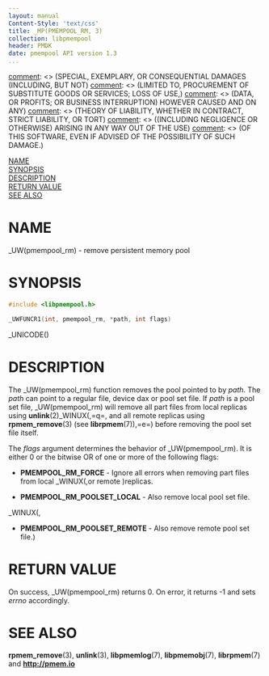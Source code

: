 ```yaml
---
layout: manual
Content-Style: 'text/css'
title: _MP(PMEMPOOL_RM, 3)
collection: libpmempool
header: PMDK
date: pmempool API version 1.3
...
```


[comment]: <> (Copyright 2017-2018, Intel Corporation)

[comment]: <> (Redistribution and use in source and binary forms, with or without)
[comment]: <> (modification, are permitted provided that the following conditions)
[comment]: <> (are met:)
[comment]: <> (    * Redistributions of source code must retain the above copyright)
[comment]: <> (      notice, this list of conditions and the following disclaimer.)
[comment]: <> (    * Redistributions in binary form must reproduce the above copyright)
[comment]: <> (      notice, this list of conditions and the following disclaimer in)
[comment]: <> (      the documentation and/or other materials provided with the)
[comment]: <> (      distribution.)
[comment]: <> (    * Neither the name of the copyright holder nor the names of its)
[comment]: <> (      contributors may be used to endorse or promote products derived)
[comment]: <> (      from this software without specific prior written permission.)

[comment]: <> (THIS SOFTWARE IS PROVIDED BY THE COPYRIGHT HOLDERS AND CONTRIBUTORS)
[comment]: <> ("AS IS" AND ANY EXPRESS OR IMPLIED WARRANTIES, INCLUDING, BUT NOT)
[comment]: <> (LIMITED TO, THE IMPLIED WARRANTIES OF MERCHANTABILITY AND FITNESS FOR)
[comment]: <> (A PARTICULAR PURPOSE ARE DISCLAIMED. IN NO EVENT SHALL THE COPYRIGHT)
[comment]: <> (OWNER OR CONTRIBUTORS BE LIABLE FOR ANY DIRECT, INDIRECT, INCIDENTAL,)
[comment]: <> (SPECIAL, EXEMPLARY, OR CONSEQUENTIAL DAMAGES (INCLUDING, BUT NOT)
[comment]: <> (LIMITED TO, PROCUREMENT OF SUBSTITUTE GOODS OR SERVICES; LOSS OF USE,)
[comment]: <> (DATA, OR PROFITS; OR BUSINESS INTERRUPTION) HOWEVER CAUSED AND ON ANY)
[comment]: <> (THEORY OF LIABILITY, WHETHER IN CONTRACT, STRICT LIABILITY, OR TORT)
[comment]: <> ((INCLUDING NEGLIGENCE OR OTHERWISE) ARISING IN ANY WAY OUT OF THE USE)
[comment]: <> (OF THIS SOFTWARE, EVEN IF ADVISED OF THE POSSIBILITY OF SUCH DAMAGE.)

[comment]: <> (pmempool_rm.3 -- man page for pool set management functions)

[NAME](#name)<br />
[SYNOPSIS](#synopsis)<br />
[DESCRIPTION](#description)<br />
[RETURN VALUE](#return-value)<br />
[SEE ALSO](#see-also)<br />

# NAME #

_UW(pmempool_rm) - remove persistent memory pool

# SYNOPSIS #

```c
#include <libpmempool.h>

_UWFUNCR1(int, pmempool_rm, *path, int flags)
```

_UNICODE()

# DESCRIPTION #

The _UW(pmempool_rm) function removes the pool pointed to by *path*. The *path*
can point to a regular file, device dax or pool set file. If *path* is a pool
set file, _UW(pmempool_rm) will remove all part files from local replicas
using **unlink**(2)_WINUX(,=q=, and all remote replicas using **rpmem_remove**(3)
(see **librpmem**(7)),=e=) before removing the pool set file itself.

The *flags* argument determines the behavior of _UW(pmempool_rm).
It is either 0 or the bitwise OR of one or more of the following flags:

+ **PMEMPOOL_RM_FORCE** - Ignore all errors when removing part files from
local _WINUX(,or remote )replicas.

+ **PMEMPOOL_RM_POOLSET_LOCAL** - Also remove local pool set file.

_WINUX(,
+ **PMEMPOOL_RM_POOLSET_REMOTE** - Also remove remote pool set file.)

# RETURN VALUE #

On success, _UW(pmempool_rm) returns 0. On error, it returns -1 and sets
*errno* accordingly.

# SEE ALSO #

**rpmem_remove**(3), **unlink**(3), **libpmemlog**(7),
**libpmemobj**(7), **librpmem**(7) and **<http://pmem.io>**
